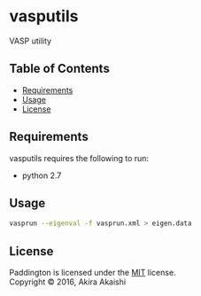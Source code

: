 # vasputils

VASP utility

Table of Contents
-----------------

  * [Requirements](#requirements)
  * [Usage](#usage)
  * [License](#license)


Requirements
------------

vasputils requires the following to run:

  * python 2.7


Usage
-----

```sh
vasprun --eigenval -f vasprun.xml > eigen.data
```



License
-------

Paddington is licensed under the [MIT](#) license.  
Copyright &copy; 2016, Akira Akaishi

